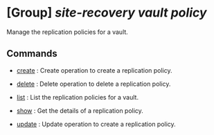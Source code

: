 # [Group] _site-recovery vault policy_

Manage the replication policies for a vault.

## Commands

- [create](/Commands/site-recovery/vault/policy/_create.md)
: Create operation to create a replication policy.

- [delete](/Commands/site-recovery/vault/policy/_delete.md)
: Delete operation to delete a replication policy.

- [list](/Commands/site-recovery/vault/policy/_list.md)
: List the replication policies for a vault.

- [show](/Commands/site-recovery/vault/policy/_show.md)
: Get the details of a replication policy.

- [update](/Commands/site-recovery/vault/policy/_update.md)
: Update operation to create a replication policy.
